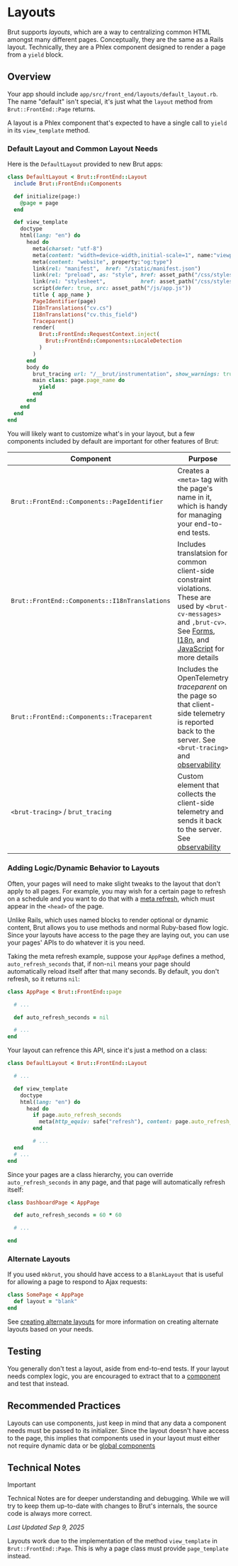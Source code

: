 # Layouts

Brut supports *layouts*, which are a way to centralizing common HTML amongst many
different pages.  Conceptually, they are the same as a Rails layout.  Technically, they are a Phlex component designed to render a page from a `yield` block.

## Overview

Your app should include `app/src/front_end/layouts/default_layout.rb`. The name
"default" isn't special, it's just what the `layout` method from
`Brut::FrontEnd::Page` returns.

A layout is a Phlex component that's expected to have a single call to `yield` in
its `view_template` method.

### Default Layout and Common Layout Needs

Here is the `DefaultLayout` provided to new Brut apps:

```ruby {33}
class DefaultLayout < Brut::FrontEnd::Layout
  include Brut::FrontEnd::Components

  def initialize(page:)
    @page = page
  end

  def view_template
    doctype
    html(lang: "en") do
      head do
        meta(charset: "utf-8")
        meta(content: "width=device-width,initial-scale=1", name:"viewport")
        meta(content: "website", property:"og:type")
        link(rel: "manifest",  href: "/static/manifest.json")
        link(rel: "preload", as: "style", href: asset_path("/css/styles.css"))
        link(rel: "stylesheet",           href: asset_path("/css/styles.css"))
        script(defer: true, src: asset_path("/js/app.js"))
        title { app_name }
        PageIdentifier(page)
        I18nTranslations("cv.cs")
        I18nTranslations("cv.this_field")
        Traceparent()
        render(
          Brut::FrontEnd::RequestContext.inject(
            Brut::FrontEnd::Components::LocaleDetection
          )
        )
      end
      body do
        brut_tracing url: "/__brut/instrumentation", show_warnings: true
        main class: page.page_name do
          yield
        end
      end
    end
  end
end
```

You will likely want to customize what's in your layout, but a few components
included by default are important for other features of Brut:

| Component | Purpose
|---|---|
| `Brut::FrontEnd::Components::PageIdentifier` | Creates a `<meta>` tag with the page's name in it, which is handy for managing your end-to-end tests. |
| `Brut::FrontEnd::Components::I18nTranslations` | Includes translatsion for common client-side constraint violations.  These are used by `<brut-cv-messages>` and `,brut-cv>`. See [Forms](/forms), [I18n](/i18n), and [JavaScript](/javascript) for more details |
| `Brut::FrontEnd::Components::Traceparent` | Includes the OpenTelemetry *traceparent* on the page so that client-side telemetry is reported back to the server.  See `<brut-tracing>` and [observability](/instrumentation) |
| `<brut-tracing>` / `brut_tracing` | Custom element that collects the client-side telemetry and sends it back to the server. See [observability](/instrumentation) |

### Adding Logic/Dynamic Behavior to Layouts

Often, your pages will need to make slight tweaks to the layout that don't apply to all pages. For example, you may wish for a certain page to refresh on a schedule and you want to do that with a [meta refresh](https://en.wikipedia.org/wiki/Meta_refresh), which must appear in the `<head>` of the page.

Unlike Rails, which uses named blocks to render optional or dynamic content, Brut allows you to use methods and normal Ruby-based flow logic.  Since your layouts have access to the page they are laying out, you can use your pages' APIs to do whatever it is you need.

Taking the meta refresh example, suppose your `AppPage` defines a method, `auto_refresh_seconds` that, if non-`nil` means your page should automatically reload itself after that many seconds.  By default, you don't refresh, so it returns `nil`:

```ruby
class AppPage < Brut::FrontEnd::page

  # ...

  def auto_refresh_seconds = nil

  # ...
end
```

Your layout can refrence this API, since it's just a method on a class:

```ruby
class DefaultLayout < Brut::FrontEnd::Layout

  # ...

  def view_template
    doctype
    html(lang: "en") do
      head do
        if page.auto_refresh_seconds
          meta(http_equiv: safe("refresh"), content: page.auto_refresh_seconds)
        end

        # ...
  end
  # ...
end
```

Since your pages are a class hierarchy, you can override `auto_refresh_seconds` in any page, and that page will automatically refresh itself:

```ruby
class DashboardPage < AppPage

  def auto_refresh_seconds = 60 * 60

  # ...

end
```

### Alternate Layouts

If you used `mkbrut`, you should have access to a `BlankLayout` that is useful for allowing a page to respond to Ajax requests:

```ruby
class SomePage < AppPage
  def layout = "blank"
end
```

See [creating alternate layouts](/recipes/alternate-layouts) for more information on creating alternate layouts based on your needs.

## Testing

You generally don't test a layout, aside from end-to-end tests.  If your layout
needs complex logic, you are encouraged to extract that to a
[component](/components) and test that instead.

## Recommended Practices

Layouts can use components, just keep in mind that any data a component needs must
be passed to its initializer. Since the layout doesn't have access to the page, this
implies that components used in your layout must either not require dynamic data or
be [global components](/components#global-components)

## Technical Notes

> [!IMPORTANT]
> Technical Notes are for deeper understanding and debugging. While we will try to keep them up-to-date with changes to Brut's
> internals, the source code is always more correct.

_Last Updated Sep 9, 2025_

Layouts work due to the implementation of the method `view_template` in `Brut::FrontEnd::Page`. This is why a page class must provide `page_template` instead.

